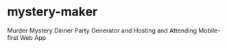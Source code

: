 # mystery-maker
Murder Mystery Dinner Party Generator and Hosting and Attending Mobile-first Web App
